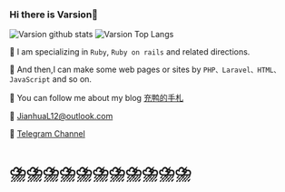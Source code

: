 ### Hi there is Varsion👋

![Varsion github stats](https://github-readme-stats.vercel.app/api?username=Varsion&show_icons=true)
![Varsion Top Langs](https://github-readme-stats.vercel.app/api/top-langs/?username=Varsion)

🥤 I am specializing in `Ruby`, `Ruby on rails` and related directions.

🥤 And then,I can make some web pages or sites by `PHP、Laravel、HTML、JavaScript` and so on.

🥤 You can follow me about my blog [充鸭的手札](https://blog.varsion.cn)

:e-mail: JianhuaL12@outlook.com

:champagne: [Telegram Channel](https://t.me/cynight)

# :cloud_with_lightning_and_rain::cloud_with_lightning_and_rain::cloud_with_lightning_and_rain::cloud_with_lightning_and_rain::cloud_with_lightning_and_rain::cloud_with_lightning_and_rain::cloud_with_lightning_and_rain::cloud_with_lightning_and_rain::cloud_with_lightning_and_rain::cloud_with_lightning_and_rain::cloud_with_lightning_and_rain:

